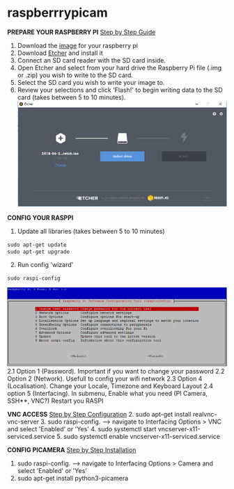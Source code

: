 # raspberrrypicam
**PREPARE YOUR RASPBERRY PI** [Step by Step Guide](https://www.raspberrypi.org/documentation/installation/installing-images/)

1. Download the [image](https://www.raspberrypi.org/downloads/) for your raspberry pi
2. Download [Etcher](https://etcher.io/) and install it
3. Connect an SD card reader with the SD card inside.
4. Open Etcher and select from your hard drive the Raspberry Pi file (.img or .zip) you wish to write to the SD card.
5. Select the SD card you wish to write your image to.
6. Review your selections and click 'Flash!' to begin writing data to the SD card (takes between 5 to 10 minutes).
![etcher](/images/etcher.PNG)


**CONFIG YOUR RASPPI**

1. Update all libraries (takes between 5 to 10 minutes)
```
sudo apt-get update
sudo apt-get upgrade
```
2. Run config 'wizard'
```
sudo raspi-config
```
![raspi_config](/images/wizard.PNG)
2.1 Option 1 (Password). Important if you want to change your password
2.2 Option 2 (Network). Usefull to config your wifi network
2.3 Option 4 (Localisation). Change your Locale, Timezone and Keyboard Layout
2.4 option 5 (Interfacing). In submenu, Enable what you need (PI Camera, SSH**, VNC?)
Restart you RASPI




**VNC ACCESS** [Step by Step Configuration](https://www.realvnc.com/es/connect/docs/raspberry-pi.html#raspberry-pi-setup)
2. sudo apt-get install realvnc-vnc-server
3. sudo raspi-config. --> navigate to Interfacing Options > VNC and select 'Enabled' or 'Yes'
4. sudo systemctl start vncserver-x11-serviced.service
5. sudo systemctl enable vncserver-x11-serviced.service


**CONFIG PICAMERA** [Step by Step Installation](https://projects.raspberrypi.org/en/projects/getting-started-with-picamera/4)
1. sudo raspi-config. --> navigate to Interfacing Options > Camera and select 'Enabled' or 'Yes'
2. sudo apt-get install python3-picamera
